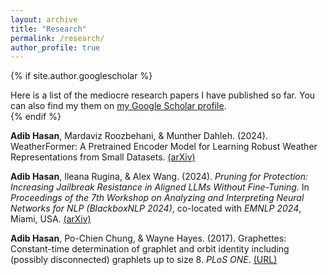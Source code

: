 ```yaml
---
layout: archive
title: "Research"
permalink: /research/
author_profile: true
---
```


{% if site.author.googlescholar %}
  <div class="wordwrap">Here is a list of the mediocre research papers I have published so far. You can also find my them on <a href="{{site.author.googlescholar}}">my Google Scholar profile</a>.</div>
{% endif %}

**Adib Hasan**, Mardaviz Roozbehani, & Munther Dahleh. (2024). WeatherFormer: A Pretrained Encoder Model for Learning Robust Weather Representations from Small Datasets. [(arXiv)](https://arxiv.org/abs/2405.17455)

**Adib Hasan**, Ileana Rugina, & Alex Wang. (2024). *Pruning for Protection: Increasing Jailbreak Resistance in Aligned LLMs Without Fine-Tuning*. In *Proceedings of the 7th Workshop on Analyzing and Interpreting Neural Networks for NLP (BlackboxNLP 2024)*, co-located with *EMNLP 2024*, Miami, USA. [(arXiv)](https://arxiv.org/abs/2401.10862)

**Adib Hasan**, Po-Chien Chung, & Wayne Hayes. (2017). Graphettes: Constant-time determination of graphlet and orbit identity including (possibly disconnected) graphlets up to size 8. *PLoS ONE*. [(URL)](https://journals.plos.org/plosone/article?id=10.1371/journal.pone.0181570)

<!-- {% include base_path %}

{% for post in site.publications reversed %}
  {% include archive-single.html %}
{% endfor %} -->
